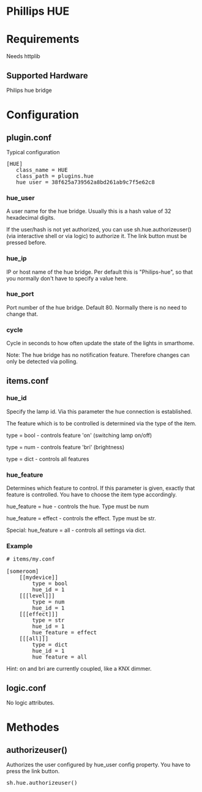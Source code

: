 # Phillips HUE

# Requirements

Needs httplib

## Supported Hardware

Philips hue bridge

# Configuration

## plugin.conf

Typical configuration
<pre>
[HUE]
   class_name = HUE
   class_path = plugins.hue
   hue_user = 38f625a739562a8bd261ab9c7f5e62c8
</pre>

### hue_user
A user name for the hue bridge. Usually this is a hash value of 32 hexadecimal digits.

If the user/hash is not yet authorized, you can use sh.hue.authorizeuser() (via interactive shell or via logic)
to authorize it. The link button must be pressed before.

### hue_ip
IP or host name of the hue bridge. Per default this is "Philips-hue", so that you normally don't have to
specify a value here.

### hue_port
Port number of the hue bridge. Default 80. Normally there is no need to change that.

### cycle
Cycle in seconds to how often update the state of the lights in smarthome.

Note: The hue bridge has no notification feature. Therefore changes can only be detected via polling.

## items.conf

### hue_id

Specify the lamp id. Via this parameter the hue connection
is established. 

The feature which is to be controlled is determined
via the type of the item.

type = bool - controls feature 'on' (switching lamp on/off)

type = num - controls feature 'bri' (brightness)

type = dict - controls all features

### hue_feature

Determines which feature to control. If this parameter is given, exactly that
feature is controlled. You have to choose the item type accordingly.

hue_feature = hue - controls the hue. Type must be num

hue_feature = effect - controls the effect. Type must be str.

Special: hue_feature = all - controls all settings via dict.

### Example

<pre>
# items/my.conf

[someroom]
    [[mydevice]]
        type = bool
        hue_id = 1
    [[[level]]]
        type = num
        hue_id = 1
    [[[effect]]]
        type = str
        hue_id = 1
        hue_feature = effect
    [[[all]]]
        type = dict
        hue_id = 1
        hue_feature = all
</pre>

Hint: on and bri are currently coupled, like a KNX dimmer.

## logic.conf
No logic attributes.


# Methodes

## authorizeuser()
Authorizes the user configured by hue_user config property. You have to press the link button.

<pre>
sh.hue.authorizeuser()
</pre>
